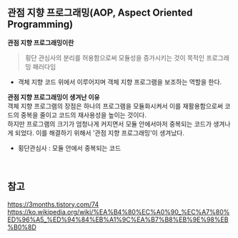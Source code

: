 ## 관점 지향 프로그래밍(AOP, Aspect Oriented Programming)

**관점 지향 프로그래밍이란**

> 횡단 관심사의 분리를 허용함으로써 모듈성을 증가시키는 것이 목적인 프로그래밍 패러다임

- 객체 지향 코드 위에서 이루어지며 객체 지향 프로그램을 보조하는 역할을 한다.

**관점 지향 프로그래밍이 생겨난 이유**<br>
객체 지향 프로그램의 장점은 하나의 프로그램을 모듈화시켜서 이를 재활용함으로써 코드의 중복을 줄이고 코드의 재사용성을 높이는 것이다.<br>
하지만 프로그램의 크기가 엄청나게 커지면서 모듈 안에서마저 중복되는 코드가 생겨나게 되었다. 이를 해결하기 위해서 '관점 지향 프로그래밍'이 생겨났다.

- 횡단관심사 : 모듈 안에서 중복되는 코드

<br>

## 참고

<https://3months.tistory.com/74>
<https://ko.wikipedia.org/wiki/%EA%B4%80%EC%A0%90_%EC%A7%80%ED%96%A5_%ED%94%84%EB%A1%9C%EA%B7%B8%EB%9E%98%EB%B0%8D>

